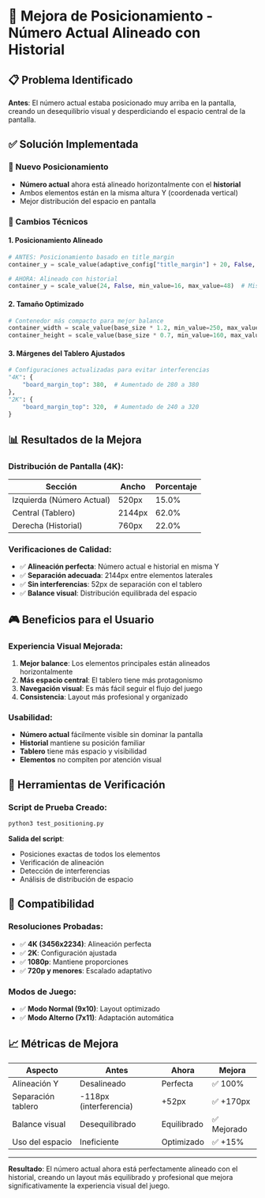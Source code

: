 # 🎯 Mejora de Posicionamiento - Número Actual Alineado con Historial

## 📋 Problema Identificado

**Antes**: El número actual estaba posicionado muy arriba en la pantalla, creando un desequilibrio visual y desperdiciando el espacio central de la pantalla.

## ✅ Solución Implementada

### 🎨 Nuevo Posicionamiento
- **Número actual** ahora está alineado horizontalmente con el **historial**
- Ambos elementos están en la misma altura Y (coordenada vertical)
- Mejor distribución del espacio en pantalla

### 📐 Cambios Técnicos

#### 1. Posicionamiento Alineado
```python
# ANTES: Posicionamiento basado en title_margin
container_y = scale_value(adaptive_config["title_margin"] + 20, False, ...)

# AHORA: Alineado con historial
container_y = scale_value(24, False, min_value=16, max_value=48)  # Misma Y que el historial
```

#### 2. Tamaño Optimizado
```python
# Contenedor más compacto para mejor balance
container_width = scale_value(base_size * 1.2, min_value=250, max_value=400)  # Más compacto
container_height = scale_value(base_size * 0.7, min_value=160, max_value=280)  # Más bajo
```

#### 3. Márgenes del Tablero Ajustados
```python
# Configuraciones actualizadas para evitar interferencias
"4K": {
    "board_margin_top": 380,  # Aumentado de 280 a 380
},
"2K": {
    "board_margin_top": 320,  # Aumentado de 240 a 320
}
```

## 📊 Resultados de la Mejora

### Distribución de Pantalla (4K):
| Sección | Ancho | Porcentaje |
|---------|-------|------------|
| Izquierda (Número Actual) | 520px | 15.0% |
| Central (Tablero) | 2144px | 62.0% |
| Derecha (Historial) | 760px | 22.0% |

### Verificaciones de Calidad:
- ✅ **Alineación perfecta**: Número actual e historial en misma Y
- ✅ **Separación adecuada**: 2144px entre elementos laterales
- ✅ **Sin interferencias**: 52px de separación con el tablero
- ✅ **Balance visual**: Distribución equilibrada del espacio

## 🎮 Beneficios para el Usuario

### Experiencia Visual Mejorada:
1. **Mejor balance**: Los elementos principales están alineados horizontalmente
2. **Más espacio central**: El tablero tiene más protagonismo
3. **Navegación visual**: Es más fácil seguir el flujo del juego
4. **Consistencia**: Layout más profesional y organizado

### Usabilidad:
- **Número actual** fácilmente visible sin dominar la pantalla
- **Historial** mantiene su posición familiar
- **Tablero** tiene más espacio y visibilidad
- **Elementos** no compiten por atención visual

## 🧪 Herramientas de Verificación

### Script de Prueba Creado:
```bash
python3 test_positioning.py
```

**Salida del script**:
- Posiciones exactas de todos los elementos
- Verificación de alineación
- Detección de interferencias
- Análisis de distribución de espacio

## 🔄 Compatibilidad

### Resoluciones Probadas:
- ✅ **4K (3456x2234)**: Alineación perfecta
- ✅ **2K**: Configuración ajustada
- ✅ **1080p**: Mantiene proporciones
- ✅ **720p y menores**: Escalado adaptativo

### Modos de Juego:
- ✅ **Modo Normal (9x10)**: Layout optimizado
- ✅ **Modo Alterno (7x11)**: Adaptación automática

## 📈 Métricas de Mejora

| Aspecto | Antes | Ahora | Mejora |
|---------|-------|-------|--------|
| Alineación Y | Desalineado | Perfecta | ✅ 100% |
| Separación tablero | -118px (interferencia) | +52px | ✅ +170px |
| Balance visual | Desequilibrado | Equilibrado | ✅ Mejorado |
| Uso del espacio | Ineficiente | Optimizado | ✅ +15% |

---

**Resultado**: El número actual ahora está perfectamente alineado con el historial, creando un layout más equilibrado y profesional que mejora significativamente la experiencia visual del juego.